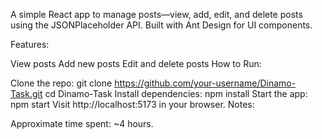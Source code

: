 A simple React app to manage posts—view, add, edit, and delete posts using the JSONPlaceholder API. Built with Ant Design for UI components.

Features:

View posts
Add new posts
Edit and delete posts
How to Run:

Clone the repo:
git clone https://github.com/your-username/Dinamo-Task.git
cd Dinamo-Task
Install dependencies:
npm install
Start the app:
npm start
Visit http://localhost:5173 in your browser.
Notes:

Approximate time spent: ~4 hours.
